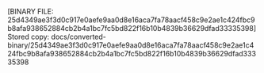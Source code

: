 [BINARY FILE: 25d4349ae3f3d0c917e0aefe9aa0d8e16aca7fa78aacf458c9e2ae1c424fbc9b8afa938652884cb2b4a1bc7fc5bd822f16b10b4839b36629dfad33335398]
Stored copy: docs/converted-binary/25d4349ae3f3d0c917e0aefe9aa0d8e16aca7fa78aacf458c9e2ae1c424fbc9b8afa938652884cb2b4a1bc7fc5bd822f16b10b4839b36629dfad33335398

